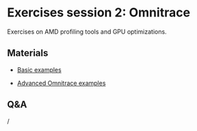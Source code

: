 # Exercises session 2: Omnitrace

Exercises on AMD profiling tools and GPU optimizations.


## Materials

-   [Basic examples](https://hackmd.io/@sfantao/lumi-training-oslo2024-basic-examples)

-   [Advanced Omnitrace examples](https://hackmd.io/@sfantao/lumi-training-oslo2024-advanced-omnitrace)


## Q&A

/
